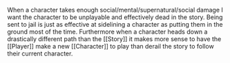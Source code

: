 When a character takes enough social/mental/supernatural/social damage I want the character to be unplayable and effectively dead in the story. Being sent to jail is just as effective at sidelining a character as putting them in the ground most of the time. Furthermore when a character heads down a drastically different path than the [[Story]] it makes more sense to have the [[Player]] make a new [[Character]] to play than derail the story to follow their current character.